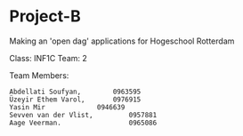 # Project-B
Making an 'open dag' applications for Hogeschool Rotterdam


Class:	INF1C
Team:	2

Team Members:

	Abdellati Soufyan, 		  0963595
	Üzeyir Ethem Varol,		  0976915
	Yasin Mir			  0946639
	Sevven van der Vlist,		  0957881
	Aage Veerman.           	  0965086
